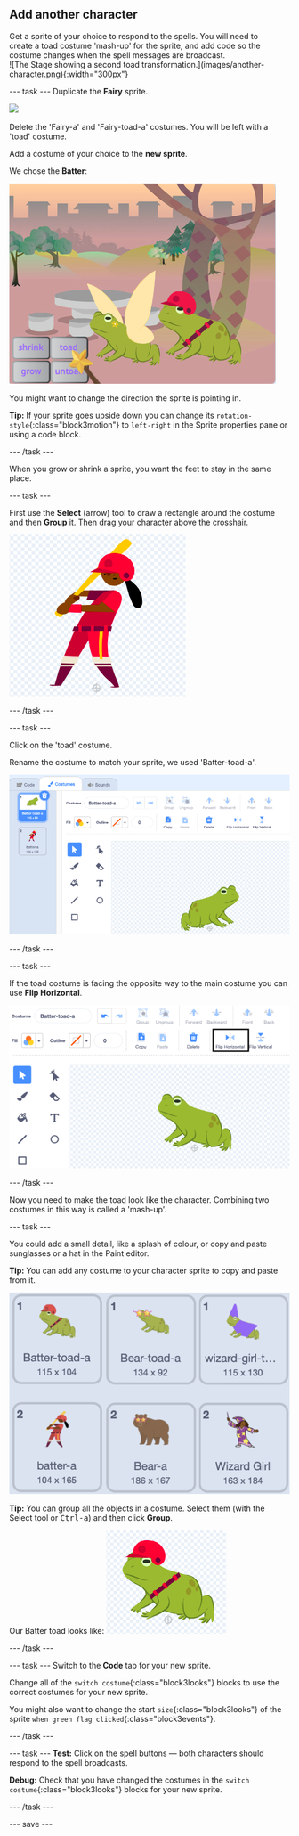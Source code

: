 ## Add another character

<div style="display: flex; flex-wrap: wrap">
<div style="flex-basis: 200px; flex-grow: 1; margin-right: 15px;">
Get a sprite of your choice to respond to the spells. You will need to create a toad costume 'mash-up' for the sprite, and add code so the costume changes when the spell messages are broadcast.
</div>
<div>
![The Stage showing a second toad transformation.](images/another-character.png){:width="300px"}
</div>
</div>

--- task ---
Duplicate the **Fairy** sprite. 

![](images/duplicate-fairy.png)

Delete the 'Fairy-a' and 'Fairy-toad-a' costumes. You will be left with a 'toad' costume.

Add a costume of your choice to the **new sprite**. 

We chose the **Batter**:

![](images/batter-on-stage.png)

You might want to change the direction the sprite is pointing in. 

**Tip:** If your sprite goes upside down you can change its `rotation-style`{:class="block3motion"} to `left-right` in the Sprite properties pane or using a code block.

--- /task ---

When you grow or shrink a sprite, you want the feet to stay in the same place.

--- task ---

First use the **Select** (arrow) tool to draw a rectangle around the costume and then **Group** it. Then drag your character above the crosshair.

![](images/character2-crosshair.png)

--- /task ---

--- task ---

Click on the 'toad' costume.

Rename the costume to match your sprite, we used 'Batter-toad-a'.

![](images/batter-toad-a-added.png)

--- /task ---

--- task ---

If the toad costume is facing the opposite way to the main costume you can use **Flip Horizontal**.

![](images/flip-horizontal.png)

--- /task ---

Now you need to make the toad look like the character. Combining two costumes in this way is called a 'mash-up'.

--- task ---

You could add a small detail, like a splash of colour, or copy and paste sunglasses or a hat in the Paint editor.

**Tip:** You can add any costume to your character sprite to copy and paste from it. 

![](images/editing-options.png)

**Tip:** You can group all the objects in a costume. Select them (with the Select tool or <kbd>
Ctrl-a</kbd>) and then click **Group**.

Our Batter toad looks like:
![](images/batter-toad.png)

--- /task ---

--- task ---
Switch to the **Code** tab for your new sprite.

Change all of the `switch costume`{:class="block3looks"} blocks to use the correct costumes for your new sprite.

You might also want to change the start `size`{:class="block3looks"} of the sprite `when green flag clicked`{:class="block3events"}.

--- /task ---

--- task ---
**Test:** Click on the spell buttons — both characters should respond to the spell broadcasts.

**Debug:** Check that you have changed the costumes in the `switch costume`{:class="block3looks"} blocks for your new sprite.

--- /task ---

--- save ---
